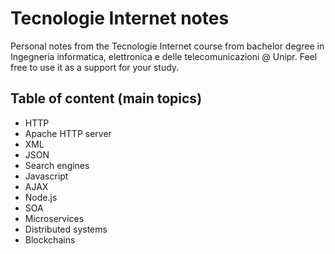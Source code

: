 # Tecnologie Internet notes 
Personal notes from the Tecnologie Internet course from bachelor degree in Ingegneria informatica, elettronica e delle telecomunicazioni @ Unipr.
Feel free to use it as a support for your study. 

## Table of content (main topics)
- HTTP
- Apache HTTP server
- XML
- JSON
- Search engines
- Javascript
- AJAX
- Node.js
- SOA
- Microservices
- Distributed systems
- Blockchains
